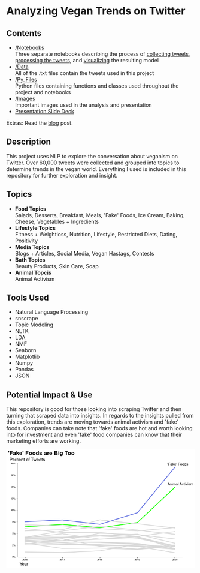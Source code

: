 # Analyzing Vegan Trends on Twitter

## Contents
- [/Notebooks](Notebooks)<br>
Three separate notebooks describing the process of [collecting tweets](/Notebooks/tweet_collection.ipynb), [processing the tweets](/Notebooks/text_processing.ipynb), and [visualizing](/Notebooks/final_model_vis.ipynb) the resulting model
- [/Data](/Data)<br>
All of the .txt files contain the tweets used in this project
- [/Py_Files](/Py_Files)<br>
Python files containing functions and classes used throughout the project and notebooks
- [/Images](/Images)<br>
Important images used in the analysis and presentation
- [Presentation Slide Deck](vegan_tweets.pdf)<br>

Extras: Read the [blog](https://towardsdatascience.com/machine-learning-and-veganism-2a1e03e0b262) post.

## Description
This project uses NLP to explore the conversation about veganism on Twitter. Over 60,000 tweets were collected and grouped into topics to determine trends in the vegan world. Everything I used is included in this repository for further exploration and insight.

## Topics
- **Food Topics**<br>
Salads, Desserts, Breakfast, Meals, 'Fake' Foods, Ice Cream, Baking, Cheese, Vegetables + Ingredients
- **Lifestyle Topics**<br>
Fitness + Weightloss, Nutrition, Lifestyle, Restricted Diets, Dating, Positivity
- **Media Topics**<br>
Blogs + Articles, Social Media, Vegan Hastags, Contests
- **Bath Topics**<br>
Beauty Products, Skin Care, Soap
- **Animal Topcis**<br>
Animal Activism


## Tools Used
- Natural Language Processing
- snscrape
- Topic Modeling
- NLTK
- LDA
- NMF
- Seaborn
- Matplotlib
- Numpy
- Pandas
- JSON

## Potential Impact & Use
This repository is good for those looking into scraping Twitter and then turning that scraped data into insights. In regards to the insights pulled from this exploration, trends are moving towards animal activism and 'fake' foods. Companies can take note that 'fake' foods are hot and worth looking into for investment and even 'fake' food companies can know that their marketing efforts are working.

![alt text](Images/small_scale.png)
